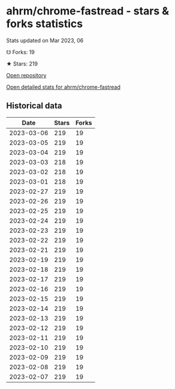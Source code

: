 # ahrm/chrome-fastread - stars & forks statistics

Stats updated on Mar 2023, 06

☋ Forks: 19

★ Stars: 219

[Open repository](https://github.com/ahrm/chrome-fastread)

[Open detailed stats for ahrm/chrome-fastread](https://reviewgithub.com/rep/ahrm/chrome-fastread)

## Historical data
| Date | Stars | Forks |
|------|-------|-------|
| 2023-03-06 | 219 | 19 | 
| 2023-03-05 | 219 | 19 | 
| 2023-03-04 | 219 | 19 | 
| 2023-03-03 | 218 | 19 | 
| 2023-03-02 | 218 | 19 | 
| 2023-03-01 | 218 | 19 | 
| 2023-02-27 | 219 | 19 | 
| 2023-02-26 | 219 | 19 | 
| 2023-02-25 | 219 | 19 | 
| 2023-02-24 | 219 | 19 | 
| 2023-02-23 | 219 | 19 | 
| 2023-02-22 | 219 | 19 | 
| 2023-02-21 | 219 | 19 | 
| 2023-02-19 | 219 | 19 | 
| 2023-02-18 | 219 | 19 | 
| 2023-02-17 | 219 | 19 | 
| 2023-02-16 | 219 | 19 | 
| 2023-02-15 | 219 | 19 | 
| 2023-02-14 | 219 | 19 | 
| 2023-02-13 | 219 | 19 | 
| 2023-02-12 | 219 | 19 | 
| 2023-02-11 | 219 | 19 | 
| 2023-02-10 | 219 | 19 | 
| 2023-02-09 | 219 | 19 | 
| 2023-02-08 | 219 | 19 | 
| 2023-02-07 | 219 | 19 | 

